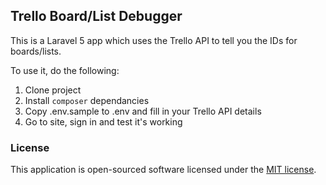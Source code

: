 ## Trello Board/List Debugger

This is a Laravel 5 app which uses the Trello API to tell you the IDs for boards/lists.

To use it, do the following:

1. Clone project
2. Install `composer` dependancies
3. Copy .env.sample to .env and fill in your Trello API details
4. Go to site, sign in and test it's working



### License

This application is open-sourced software licensed under the [MIT license](http://opensource.org/licenses/MIT).
